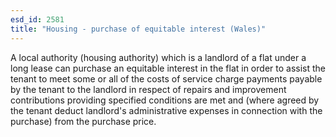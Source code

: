 ```yaml
---
esd_id: 2581
title: "Housing - purchase of equitable interest (Wales)"
---
```


A local authority (housing authority) which is a landlord of a flat under a long lease can purchase an equitable interest in the flat in order to assist the tenant to meet some or all of the costs of service charge payments payable by the tenant to the landlord in respect of repairs and improvement contributions providing specified conditions are met and (where agreed by the tenant deduct landlord's administrative expenses in connection with the purchase) from the purchase price.

